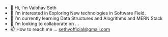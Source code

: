 - 👋 Hi, I’m Vaibhav Seth
- 👀 I’m interested in Exploring New technologies in Software Field.
- 🌱 I’m currently learning Data Structures and Alogrithms and MERN Stack
- 💞️ I’m looking to collaborate on ...
- 📫 How to reach me ... sethvofficial@gmail.com

<!---
SethVaibhav/SethVaibhav is a ✨ special ✨ repository because its `README.md` (this file) appears on your GitHub profile.
You can click the Preview link to take a look at your changes.
--->
